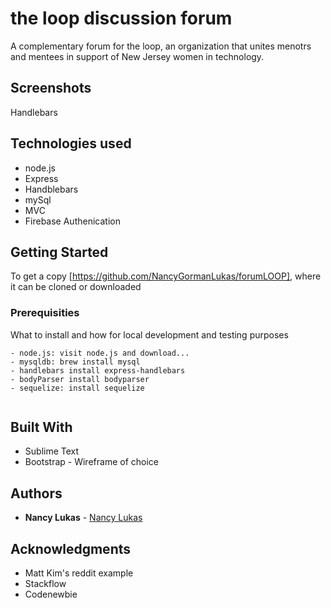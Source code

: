 


# the loop  discussion forum

A complementary forum for the loop, an organization that unites menotrs and mentees in support of New Jersey women in technology.

## Screenshots

Handlebars



## Technologies used

- node.js
- Express
- Handblebars
- mySql 
- MVC
- Firebase Authenication


## Getting Started
To get a copy  [https://github.com/NancyGormanLukas/forumLOOP], where it can be cloned or downloaded
 

### Prerequisities

What to install and how for local development and testing purposes

```
- node.js: visit node.js and download...
- mysqldb: brew install mysql
- handlebars install express-handlebars
- bodyParser install bodyparser
- sequelize: install sequelize


```

## Built With

* Sublime Text 
* Bootstrap - Wireframe of choice 


## Authors

* **Nancy Lukas** - [Nancy Lukas](https://github.com/NancyGormanLukas)




## Acknowledgments

* Matt Kim's reddit example 
* Stackflow
* Codenewbie


